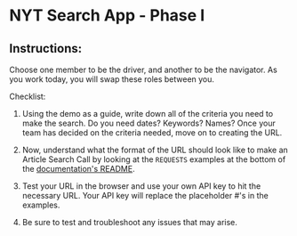 # NYT Search App - Phase I

## Instructions:

Choose one member to be the driver, and another to be the navigator. As you work today, you will swap these roles between you.

Checklist:

1. Using the demo as a guide, write down all of the criteria you need to make the search. Do you need dates? Keywords? Names? Once your team has decided on the criteria needed, move on to creating the URL. 

2. Now, understand what the format of the URL should look like to make an Article Search Call by looking at the `REQUESTS` examples at the bottom of the [documentation's README](http://developer.nytimes.com/article_search_v2.json#/README). 

3. Test your URL in the browser and use your own API key to hit the necessary URL. Your API key will replace the placeholder #'s in the examples. 

4. Be sure to test and troubleshoot any issues that may arise. 


